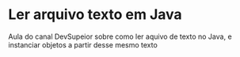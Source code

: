 # Ler arquivo texto em Java
 Aula do canal DevSupeior sobre como ler aquivo de texto no Java, e instanciar objetos a partir desse mesmo texto
